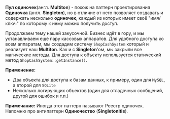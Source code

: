 **Пул одиночек**(англ. **Multiton**) - 
похож на паттерн проектирования **Одиночка** (англ. **Singleton**),
но в отличие от него позволяет создавать и содержать несколько
**одиночек**, каждый из которых имеет своё "имя/ключ" по которому к нему можно получить
доступ.

Продолжаем тему нашей закусочной. Бизнес идёт в гору, и мы устанавливаем ещё пару кассовых аппаратов.
Для удобного доступа ко всем аппаратам, мы создадим систему `ShopCashSystem` который и реализует наш **Multiton**.
Как и с **Singleton**'ом, мы закрыли все магические методы. Для доступа к объекту используется
статический метод `ShopCashSystem::getInstance()`.

**Применение:**
* Два объекта для доступа к базам данных, к примеру, один для `MySQL`, а второй для `SQLite`
* Несколько логирующих объектов (один для отладочных сообщений, другой для ошибок и т.п.)

**Примечание:**
Иногда этот паттерн называют Реестр одиночек.
Напомню про антипаттерн **Одиночество** (**Singletonitis**).
